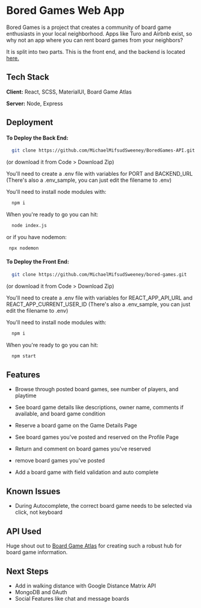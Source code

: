 
# Bored Games Web App

Bored Games is a project that creates a community of board game enthusiasts in your local neighborhood. Apps like Turo and Airbnb exist, so why not an app where you can rent board games from your neighbors?

It is split into two parts. This is the front end, and the backend is located [here.](https://github.com/MichaelMifsudSweeney/BoredGames-API)

## Tech Stack

**Client:** React, SCSS, MaterialUI, Board Game Atlas

**Server:** Node, Express


## Deployment

#### To Deploy the Back End:

```bash
  git clone https://github.com/MichaelMifsudSweeney/BoredGames-API.git
```
(or download it from Code > Download Zip)

You'll need to create a .env file with variables for PORT and BACKEND_URL (There's also a .env_sample, you can just edit the filename to .env)

You'll need to install node modules with:
```bash
  npm i
```

When you're ready to go you can hit:
```bash
  node index.js
```
 or if you have nodemon:
 ```bash
  npx nodemon
```

#### To Deploy the Front End:
```bash
  git clone https://github.com/MichaelMifsudSweeney/bored-games.git
```
(or download it from Code > Download Zip)

You'll need to create a .env file with variables for REACT_APP_API_URL and REACT_APP_CURRENT_USER_ID (There's also a .env_sample, you can just edit the filename to .env)

You'll need to install node modules with:
```bash
  npm i
```

When you're ready to go you can hit:
```bash
  npm start
```
## Features

- Browse through posted board games, see number of players, and playtime
- See board game details like descriptions, owner name, comments if available, and board game condition
- Reserve a board game on the Game Details Page
- See board games you've posted and reserved on the Profile Page

- Return and comment on board games you've reserved
- remove board games you've posted
- Add a board game with field validation and auto complete

## Known Issues
- During Autocomplete, the correct board game needs to be selected via click, not keyboard
## API Used

Huge shout out to [Board Game Atlas](https://github.com/matiassingers/awesome-readme) for creating such a robust hub for board game information.


## Next Steps
- Add in walking distance with Google Distance Matrix API
- MongoDB and 0Auth
- Social Features like chat and message boards
